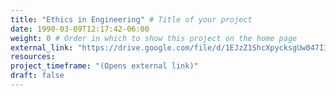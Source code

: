 ```yaml
---
title: "Ethics in Engineering" # Title of your project
date: 1990-03-09T12:17:42-06:00
weight: 0 # Order in which to show this project on the home page
external_link: "https://drive.google.com/file/d/1EJzZ1ShcXpycksgUw047II3rD7AigESq/view?usp=share_link" # Optional external link instead of modal
resources:
project_timeframe: "(Opens external link)"
draft: false
---
```

